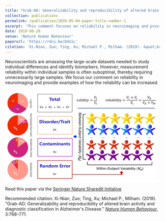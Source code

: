 ```yaml
---
title: "Grab-AD: Generalizability and reproducibility of altered brain activity and diagnostic classification in Alzheimer's Disease"
collection: publications
permalink: /publication/2020-05-04-paper-title-number-1
excerpt: 'This comment focuses on reliability in neuroimaging and provides examples of how the reliability can be increased.'
date: 2019-06-28
venue: 'Nature Human Behaviour'
paperurl: 'https://rdcu.be/bH2iL'
citation: 'Xi-Nian, Zuo; Ting, Xu; Michael P., Milham. (2019). &quot;Grab-AD: Generalizability and reproducibility of altered brain activity and diagnostic classification in Alzheimer's Disease.&quot; <i>Nature Human Behaviour</i>, 3:768–771.'
---
```

Neuroscientists are amassing the large-scale datasets needed to study individual differences and identify biomarkers. However, measurement reliability within individual samples is often suboptimal, thereby requiring unnecessarily large samples. We focus our comment on reliability in neuroimaging and provide examples of how the reliability can be increased.

<img src='/images/MTI-500x300.jpg' align="middle"><br/>

Read this paper via the [Springer Nature SharedIt Initiative](https://rdcu.be/bH2iL)

Recommended citation: Xi-Nian, Zuo; Ting, Xu; Michael P., Milham. (2019). &quot;Grab-AD: Generalizability and reproducibility of altered brain activity and diagnostic classification in Alzheimer's Disease.&quot; [<i>Nature Human Behaviour</i>](https://www.nature.com/nathumbehav), 3:768–771.
